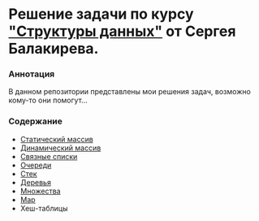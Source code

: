 # Решение задачи по курсу ["Структуры данных"](https://stepik.org/course/134212/syllabus) от Сергея Балакирева.

### Аннотация

В данном репозитории представлены мои решения задач, возможно кому-то они помогут...

### Содержание

* [Статический массив](https://github.com/neandrey/data_struct/tree/main/static_array)
* [Динамический массив](https://github.com/neandrey/data_struct/tree/main/dynamic_array)
* [Связные списки](https://github.com/neandrey/data_struct/tree/main/linked_list/c%2B%2B)
* [Очереди](https://github.com/neandrey/data_struct/tree/main/deque)
* [Стек](https://github.com/neandrey/data_struct/tree/main/stack)
* [Деревья](https://github.com/neandrey/data_struct/tree/main/tree)
* [Множества](https://github.com/neandrey/data_struct/tree/main/set)
* [Map](https://github.com/neandrey/data_struct/tree/main/map)
* Хеш-таблицы
